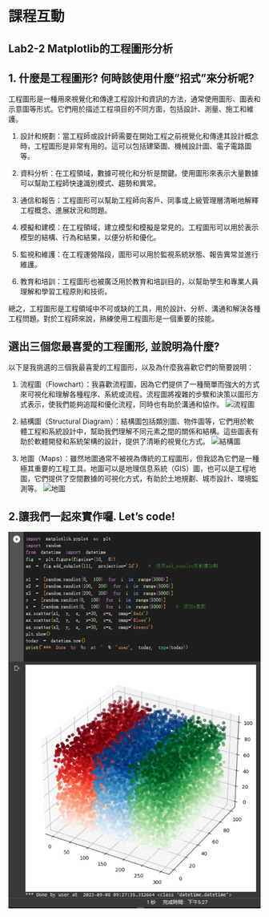 # 課程互動

## Lab2-2 Matplotlib的工程圖形分析
## 1. 什麼是工程圖形? 何時該使用什麼”招式”來分析呢?
工程圖形是一種用來視覺化和傳達工程設計和資訊的方法，通常使用圖形、圖表和示意圖等形式。它們用於描述工程項目的不同方面，包括設計、測量、施工和維護。

1. 設計和規劃：當工程師或設計師需要在開始工程之前視覺化和傳達其設計概念時，工程圖形是非常有用的。這可以包括建築圖、機械設計圖、電子電路圖等。

2. 資料分析：在工程領域，數據可視化和分析是關鍵。使用圖形來表示大量數據可以幫助工程師快速識別模式、趨勢和異常。

3. 通信和報告：工程圖形可以幫助工程師向客戶、同事或上級管理層清晰地解釋工程概念、進展狀況和問題。

4. 模擬和建模：在工程領域，建立模型和模擬是常見的。工程圖形可以用於表示模型的結構、行為和結果，以便分析和優化。

5. 監視和維護：在工程運營階段，圖形可以用於監視系統狀態、報告異常並進行維護。

6. 教育和培訓：工程圖形也被廣泛用於教育和培訓目的，以幫助學生和專業人員理解和學習工程原則和技術。

總之，工程圖形是工程領域中不可或缺的工具，用於設計、分析、溝通和解決各種工程問題。對於工程師來說，熟練使用工程圖形是一個重要的技能。


## 選出三個您最喜愛的工程圖形, 並說明為什麼?

以下是我挑選的三個我最喜愛的工程圖形，以及為什麼我喜歡它們的簡要說明：

1. 流程圖（Flowchart）：我喜歡流程圖，因為它們提供了一種簡單而強大的方式來可視化和理解各種程序、系統或流程。流程圖將複雜的步驟和決策以圖形方式表示，使我們能夠追蹤和優化流程，同時也有助於溝通和協作。
![流程圖](https://online.visual-paradigm.com/repository/images/4a3f9329-fe3a-4f33-acd1-df5436b08155/flowchart-design/flowchart-for-a-hospital-patient-admission-process.png)

2. 結構圖（Structural Diagram）：結構圖包括類別圖、物件圖等，它們用於軟體工程和系統設計中，幫助我們理解不同元素之間的關係和結構。這些圖表有助於軟體開發和系統架構的設計，提供了清晰的視覺化方式。
![結構圖](https://th.bing.com/th/id/OIP.fFdozw9sSmTm5doG9qKo2gHaEg?pid=ImgDet&rs=1)

4. 地圖（Maps）：雖然地圖通常不被視為傳統的工程圖形，但我認為它們是一種極其重要的工程工具。地圖可以是地理信息系統（GIS）圖，也可以是工程地圖，它們提供了空間數據的可視化方式，有助於土地規劃、城市設計、環境監測等。
![地圖](https://ws.hsinchu.gov.tw/Download.ashx?u=LzAwMS9VcGxvYWQvMS9ja2ZpbGUvZjkwMGRjODYtZTVkMi00MzE4LWE3YzEtOWRlNDYxNmIxNDc4LnBuZw%3d%3d&n=NC0xLnBuZw%3d%3d&icon=.png)

## 2.讓我們一起來實作囉. Let’s code!
![練習](https://github.com/Allson-TA/-H1340010-/blob/main/Photo/Quiz222.png)
